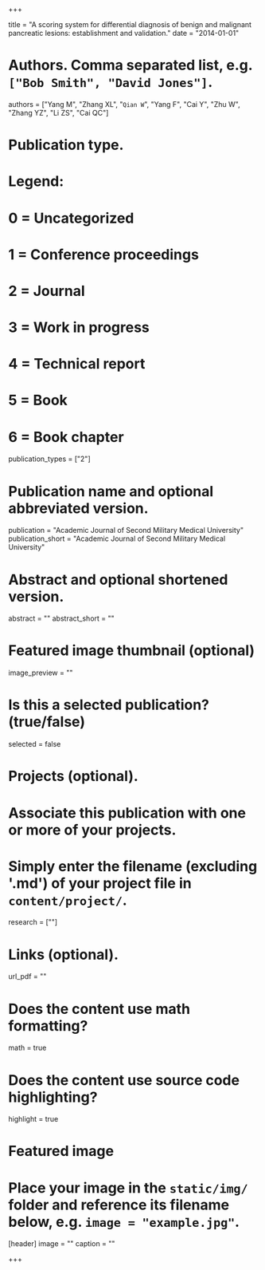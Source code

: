 +++


title = "A scoring system for differential diagnosis of benign and malignant pancreatic lesions: establishment and validation."
date = "2014-01-01"

# Authors. Comma separated list, e.g. `["Bob Smith", "David Jones"]`.
authors = ["Yang M", "Zhang XL", "`Qian W`", "Yang F", "Cai Y", "Zhu W", "Zhang YZ", "Li ZS", "Cai QC"]

# Publication type.
# Legend:
# 0 = Uncategorized
# 1 = Conference proceedings
# 2 = Journal
# 3 = Work in progress
# 4 = Technical report
# 5 = Book
# 6 = Book chapter
publication_types = ["2"]

# Publication name and optional abbreviated version.
publication = "Academic Journal of Second Military Medical University"
publication_short = "Academic Journal of Second Military Medical University"

# Abstract and optional shortened version.
abstract = ""
abstract_short = ""

# Featured image thumbnail (optional)
image_preview = ""

# Is this a selected publication? (true/false)
selected = false

# Projects (optional).
#   Associate this publication with one or more of your projects.
#   Simply enter the filename (excluding '.md') of your project file in `content/project/`.
research = [""]

# Links (optional).
url_pdf = ""


# Does the content use math formatting?
math = true

# Does the content use source code highlighting?
highlight = true

# Featured image
# Place your image in the `static/img/` folder and reference its filename below, e.g. `image = "example.jpg"`.
[header]
image = ""
caption = ""

+++

